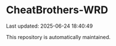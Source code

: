 # CheatBrothers-WRD

Last updated: 2025-06-24 18:40:49

This repository is automatically maintained.
